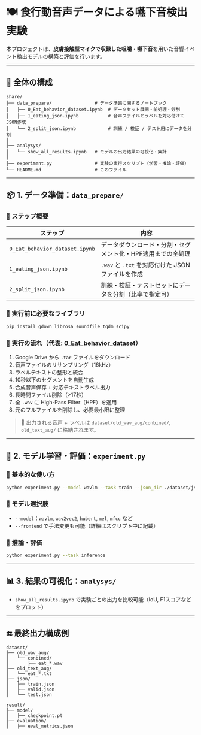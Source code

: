 # 🍽️ 食行動音声データによる嚥下音検出実験

本プロジェクトは、**皮膚接触型マイクで収録した咀嚼・嚥下音**を用いた音響イベント検出モデルの構築と評価を行います。

---

## 🔁 全体の構成

```
share/
├── data_prepare/                # データ準備に関するノートブック
│   ├── 0_Eat_behavior_dataset.ipynb  # データセット展開・前処理・分割
│   ├── 1_eating_json.ipynb           # 音声ファイルとラベルを対応付けてJSON作成
│   └── 2_split_json.ipynb            # 訓練 / 検証 / テスト用にデータを分割
│
├── analysys/
│   └── show_all_results.ipynb   # モデルの出力結果の可視化・集計
│
├── experiment.py                # 実験の実行スクリプト（学習・推論・評価）
└── README.md                    # このファイル
```

---

## 📦 1. データ準備：`data_prepare/`

### 🔹 ステップ概要

| ステップ | 内容 |
|---------|------|
| `0_Eat_behavior_dataset.ipynb` | データダウンロード・分割・セグメント化・HPF適用までの全処理 |
| `1_eating_json.ipynb`          | `.wav` と `.txt` を対応付けた JSON ファイルを作成 |
| `2_split_json.ipynb`           | 訓練・検証・テストセットにデータを分割（比率で指定可） |

### 🔹 実行前に必要なライブラリ

```bash
pip install gdown librosa soundfile tqdm scipy
```

### 🔹 実行の流れ（代表: 0_Eat_behavior_dataset）

1. Google Drive から `.tar` ファイルをダウンロード
2. 音声ファイルのリサンプリング（16kHz）
3. ラベルテキストの整形と統合
4. 10秒以下のセグメントを自動生成
5. 合成音声保存 + 対応テキストラベル出力
6. 長時間ファイル削除（>17秒）
7. 全 `.wav` に High-Pass Filter（HPF）を適用
8. 元のフルファイルを削除し、必要最小限に整理

> 🎯 出力される音声 + ラベルは `dataset/old_wav_aug/conbined/`, `old_text_aug/` に格納されます。

---

## 🧠 2. モデル学習・評価：`experiment.py`

### 🔹 基本的な使い方

```bash
python experiment.py --model wavlm --task train --json_dir ./dataset/json --output_dir ./result
```

### 🔹 モデル選択肢

- `--model`：`wavlm`, `wav2vec2`, `hubert`, `mel`, `mfcc` など
- `--frontend` で手法変更も可能（詳細はスクリプト中に記載）

### 🔹 推論・評価

```bash
python experiment.py --task inference
```

---

## 📊 3. 結果の可視化：`analysys/`

- `show_all_results.ipynb` で実験ごとの出力を比較可能（IoU, F1スコアなどをプロット）

---

## 🔚 最終出力構成例

```
dataset/
├── old_wav_aug/
│   └── conbined/
│       ├── eat_*.wav
├── old_text_aug/
│   └── eat_*.txt
├── json/
│   ├── train.json
│   ├── valid.json
│   └── test.json

result/
├── model/
│   ├── checkpoint.pt
├── evaluation/
│   ├── eval_metrics.json
```
